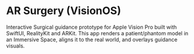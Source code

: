 # AR Surgery (VisionOS)

Interactive Surgical guidance prototype for Apple Vision Pro built with SwiftUI, RealityKit and ARKit. This app renders a patient/phantom model in an Immersive Space, aligns it to the real world, and overlays guidance visuals.
